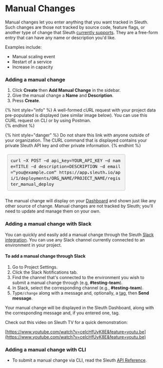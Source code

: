 # Manual Changes

Manual changes let you enter anything that you want tracked in Sleuth. Such changes are those not tracked by source code, feature flags, or another type of change that Sleuth [currently supports](about-integrations....md). They are a free-form entry that can have any name or description you'd like. 

Examples include: 

* Manual scaling event
* Restart of a service
* Increase in capacity

### Adding a manual change

1. Click **Create** then **Add Manual Change** in the sidebar. 
2. Give the manual change a **Name** and **Description**. 
3. Press **Create**. 

{% hint style="info" %}
A well-formed cURL request with your project data pre-populated is displayed \(see similar image below\). You can use this CURL request on CLI or by using Postman.  
{% endhint %}

{% hint style="danger" %}
Do not share this link with anyone outside of your organization. The CURL command that is displayed contains your private Sleuth API key and other private information. 
{% endhint %}

![cURL information in Add Manual Change page](../.gitbook/assets/curl_url_dialog.png)

The manual change will display on your [Dashboard](../dashboard/) and shown just like any other source of change. Manual changes are not tracked by Sleuth; you'll need to update and manage them on your own. 

### Adding a manual change with Slack 

You can quickly and easily add a manual change through the Sleuth [Slack integration](chat-ops/slack.md). You can use any Slack channel currently connected to an environment in your project. 

#### To add a manual change through Slack

1. Go to Project Settings. 
2. Click the Slack Notifications tab. 
3. Find the channel that's connected to the environment you wish to submit a manual change through \(e.g, **\#testing-team**\).
4. In Slack, select the corresponding channel \(e.g., **\#testing-team**\). 
5. Type`/change` along with a message and, optionally, a [tag](../tags.md), then **Send message**.  

Your manual change will be displayed in the Sleuth Dashboard, along with the corresponding message and, if you entered one, tag. 

Check out this video on Sleuth TV for a quick demonstration: 

[https://www.youtube.com/watch?v=ceIcHfUyK8E&feature=youtu.be](https://www.youtube.com/watch?v=ceIcHfUyK8E&feature=youtu.be)

### Adding a manual change with CLI

* To submit a manual change via CLI, read the Sleuth [API Reference](../resources/api-reference.md#manual-change). 

### 

